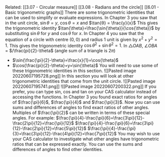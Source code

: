 Related: [[3.07 - Circular measure]] [[3.08 - Radians and the circle]] [[6.01 - Basic trigonometric graphs]]
There are some trigonometric identities that can be used to simplify or evaluate expressions. In Chapter 3 you saw that in the unit circle, $\sin{\theta} = y$, $\cos{\theta} = x$ and $\tan{θ} = \frac{y}{x}$
This gives the trigonometric identity $\tan{\theta}=\frac{\sin{\theta}}{\cos{\theta}}$ by substituting $\sin{\theta}$ for $y$ and $\cos{\theta}$ for $x$.
In Chapter 4 you saw that the equation of a circle with centre $(0, 0)$ and radius 1 unit is given by $x^2 + y^2 = 1$. This gives the trigonometric identity $\cos{\theta}^{2}+\sin{\theta}^{2}=1$.
In $\bigtriangleup OAB$, $∠OBA$ = $/\frac{pi}{2}-\theta$ (angle sum of a triangle is $2π$)
- $\sin{\frac{\pi}{2}-\theta}=\frac{x}{1}=\cos{\theta}$
- $\cos{\frac{pi}{2}-\theta}=y=\sin{\theta}$
You will need to use some of these trigonometric identities in this section.
![[Pasted image 20220607195728.png]]
In this section you will look at other trigonometric identities that come from the unit circle.
![[Pasted image 20220607195741.png]]
![[Pasted image 20220607200322.png]]
If you prefer, you can type sin, cos and tan on your CAS calculator instead of accessing the functions.
In Chapter 3 you found exact ratios for angles of $\frac{\pi}{6}$, $\frac{\pi}{4}$ and $\frac{\pi}{3}$. Now you can use sums and differences of angles to find exact ratios of other angles.
Multiples of $\frac{\pi}{2}$ can be written in terms of these special angles. For example:
$\frac{\pi}{4}-\frac{\pi}{6}=\frac{3\pi}{12}-\frac{2\pi}{12}=\frac{\pi}{12}$
$\frac{\pi}{4}-\frac{\pi}{6}=\frac{3\pi}{12}-\frac{2\pi}{12}=\frac{5\pi}{12}$
$\frac{\pi}{4}-\frac{\pi}{3}=\frac{3\pi}{12}-\frac{4\pi}{12}=\frac{7\pi}{12}$
You may wish to use your CAS calculator to investigate what other angles have trigonometric ratios that can be expressed exactly.
You can use the sums and differences of angles to find other identities.